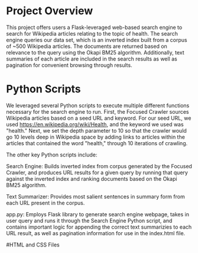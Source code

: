 # Project Overview
This project offers users a Flask-leveraged web-based search engine to search for Wikipedia articles relating to the topic of health. The search engine queries our data set, which is an inverted index built from a corpus of ~500 Wikipedia articles. The documents are returned based on relevance to the query using the Okapi BM25 algorithm. Additionally, text summaries of each article are included in the search results as well as pagination for convenient browsing through results.

# Python Scripts
We leveraged several Python scripts to execute multiple different functions necessary for the search engine to run. First, the Focused Crawler sources Wikipedia articles based on a seed URL and keyword. For our seed URL, we used https://en.wikipedia.org/wiki/Health, and the keyword we used was "health." Next, we set the depth parameter to 10 so that the crawler would go 10 levels deep in Wikipedia space by adding links to articles within the articles that contained the word "health," through 10 iterations of crawling.

The other key Python scripts include:


Search Engine: Builds inverted index from corpus generated by the Focused Crawler, and produces URL results for a given query by running that query against the inverted index and ranking documents based on the Okapi BM25 algorithm.


Text Summarizer: Provides most salient sentences in summary form from each URL present in the corpus.


app.py: Employs Flask library to generate search engine webpage, takes in user query and runs it through the Search Engine Python script, and contains important logic for appending the correct text summarizies to each URL result, as well as pagination information for use in the index.html file.

#HTML and CSS Files
